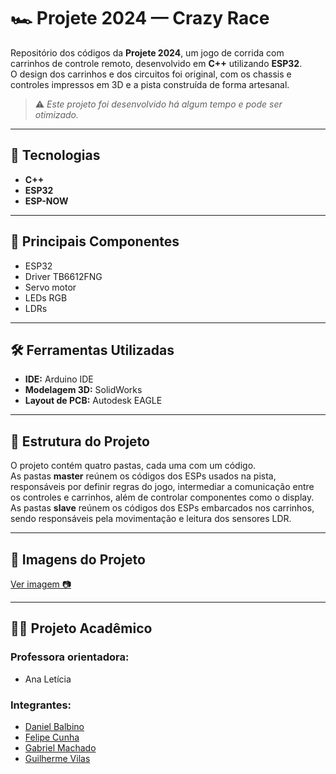 # 🏎️ Projete 2024 — Crazy Race

Repositório dos códigos da **Projete 2024**, um jogo de corrida com carrinhos de controle remoto, desenvolvido em **C++** utilizando **ESP32**.  
O design dos carrinhos e dos circuitos foi original, com os chassis e controles impressos em 3D e a pista construída de forma artesanal.

> ⚠️ *Este projeto foi desenvolvido há algum tempo e pode ser otimizado.*

---

## 🔧 Tecnologias

- **C++**
- **ESP32**
- **ESP-NOW**

---

## 🧩 Principais Componentes

- ESP32  
- Driver TB6612FNG  
- Servo motor  
- LEDs RGB  
- LDRs

---

## 🛠️ Ferramentas Utilizadas

- **IDE:** Arduino IDE  
- **Modelagem 3D:** SolidWorks  
- **Layout de PCB:** Autodesk EAGLE

---

## 📁 Estrutura do Projeto

O projeto contém quatro pastas, cada uma com um código.  
As pastas **master** reúnem os códigos dos ESPs usados na pista, responsáveis por definir regras do jogo, intermediar a comunicação entre os controles e carrinhos, além de controlar componentes como o display.  
As pastas **slave** reúnem os códigos dos ESPs embarcados nos carrinhos, sendo responsáveis pela movimentação e leitura dos sensores LDR.

---

## 📸 Imagens do Projeto

[Ver imagem 📷](https://github.com/user-attachments/assets/78736e8a-b401-41da-8c11-d6a13a941384)

---

## 👨‍🏫 Projeto Acadêmico

### Professora orientadora:
- Ana Letícia

### Integrantes:
- [Daniel Balbino](https://github.com/Danielbalbino01)  
- [Felipe Cunha](https://github.com/De-Bochi)  
- [Gabriel Machado](https://github.com/MachadoDias)  
- [Guilherme Vilas](https://github.com/Lint-89)

